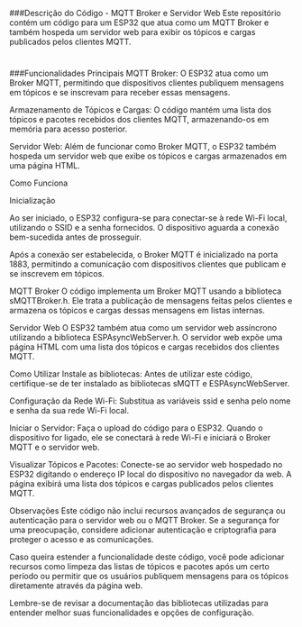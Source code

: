 ###Descrição do Código - MQTT Broker e Servidor Web
Este repositório contém um código para um ESP32 que atua como um MQTT Broker e também hospeda um servidor web para exibir os tópicos e cargas publicados pelos clientes MQTT.
#
###Funcionalidades Principais
MQTT Broker: O ESP32 atua como um Broker MQTT, permitindo que dispositivos clientes publiquem mensagens em tópicos e se inscrevam para receber essas mensagens.

Armazenamento de Tópicos e Cargas: O código mantém uma lista dos tópicos e pacotes recebidos dos clientes MQTT, armazenando-os em memória para acesso posterior.

Servidor Web: Além de funcionar como Broker MQTT, o ESP32 também hospeda um servidor web que exibe os tópicos e cargas armazenados em uma página HTML.

Como Funciona

Inicialização

Ao ser iniciado, o ESP32 configura-se para conectar-se à rede Wi-Fi local, utilizando o SSID e a senha fornecidos. O dispositivo aguarda a conexão bem-sucedida antes de prosseguir.

Após a conexão ser estabelecida, o Broker MQTT é inicializado na porta 1883, permitindo a comunicação com dispositivos clientes que publicam e se inscrevem em tópicos.

MQTT Broker
O código implementa um Broker MQTT usando a biblioteca sMQTTBroker.h. Ele trata a publicação de mensagens feitas pelos clientes e armazena os tópicos e cargas dessas mensagens em listas internas.

Servidor Web
O ESP32 também atua como um servidor web assíncrono utilizando a biblioteca ESPAsyncWebServer.h. O servidor web expõe uma página HTML com uma lista dos tópicos e cargas recebidos dos clientes MQTT.

Como Utilizar
Instale as bibliotecas: Antes de utilizar este código, certifique-se de ter instalado as bibliotecas sMQTT e ESPAsyncWebServer.

Configuração da Rede Wi-Fi: Substitua as variáveis ssid e senha pelo nome e senha da sua rede Wi-Fi local.

Iniciar o Servidor: Faça o upload do código para o ESP32. Quando o dispositivo for ligado, ele se conectará à rede Wi-Fi e iniciará o Broker MQTT e o servidor web.

Visualizar Tópicos e Pacotes: Conecte-se ao servidor web hospedado no ESP32 digitando o endereço IP local do dispositivo no navegador da web. A página exibirá uma lista dos tópicos e cargas publicados pelos clientes MQTT.

Observações
Este código não inclui recursos avançados de segurança ou autenticação para o servidor web ou o MQTT Broker. Se a segurança for uma preocupação, considere adicionar autenticação e criptografia para proteger o acesso e as comunicações.

Caso queira estender a funcionalidade deste código, você pode adicionar recursos como limpeza das listas de tópicos e pacotes após um certo período ou permitir que os usuários publiquem mensagens para os tópicos diretamente através da página web.

Lembre-se de revisar a documentação das bibliotecas utilizadas para entender melhor suas funcionalidades e opções de configuração.
